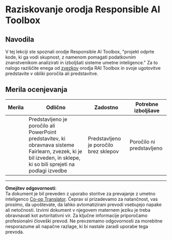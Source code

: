 <!--
CO_OP_TRANSLATOR_METADATA:
{
  "original_hash": "dbda60e7b1fe5f18974e7858eff0004e",
  "translation_date": "2025-09-05T12:42:06+00:00",
  "source_file": "1-Introduction/3-fairness/assignment.md",
  "language_code": "sl"
}
-->
# Raziskovanje orodja Responsible AI Toolbox

## Navodila

V tej lekciji ste spoznali orodje Responsible AI Toolbox, "projekt odprte kode, ki ga vodi skupnost, z namenom pomagati podatkovnim znanstvenikom analizirati in izboljšati sisteme umetne inteligence." Za to nalogo raziščite enega od [zvezkov](https://github.com/microsoft/responsible-ai-toolbox/blob/main/notebooks/responsibleaidashboard/getting-started.ipynb) orodja RAI Toolbox in svoje ugotovitve predstavite v obliki poročila ali predstavitve.

## Merila ocenjevanja

| Merila | Odlično | Zadostno | Potrebne izboljšave |
| ------- | -------- | -------- | ------------------- |
|         | Predstavljeno je poročilo ali PowerPoint predstavitev, ki obravnava sisteme Fairlearn, zvezek, ki je bil izveden, in sklepe, ki so bili sprejeti na podlagi izvedbe | Predstavljeno je poročilo brez sklepov | Poročilo ni predstavljeno |

---

**Omejitev odgovornosti**:  
Ta dokument je bil preveden z uporabo storitve za prevajanje z umetno inteligenco [Co-op Translator](https://github.com/Azure/co-op-translator). Čeprav si prizadevamo za natančnost, vas prosimo, da upoštevate, da lahko avtomatizirani prevodi vsebujejo napake ali netočnosti. Izvirni dokument v njegovem maternem jeziku je treba obravnavati kot avtoritativni vir. Za ključne informacije priporočamo profesionalni človeški prevod. Ne prevzemamo odgovornosti za morebitne nesporazume ali napačne razlage, ki bi nastale zaradi uporabe tega prevoda.